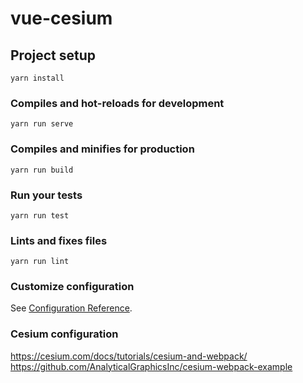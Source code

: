 # vue-cesium

## Project setup
```
yarn install
```

### Compiles and hot-reloads for development
```
yarn run serve
```

### Compiles and minifies for production
```
yarn run build
```

### Run your tests
```
yarn run test
```

### Lints and fixes files
```
yarn run lint
```

### Customize configuration
See [Configuration Reference](https://cli.vuejs.org/config/).

### Cesium configuration
https://cesium.com/docs/tutorials/cesium-and-webpack/
https://github.com/AnalyticalGraphicsInc/cesium-webpack-example
